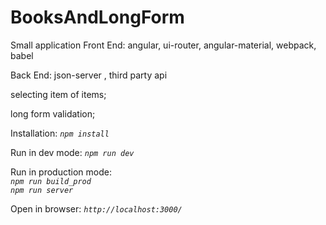 # BooksAndLongForm
Small application 
Front End: angular, ui-router, angular-material, webpack, babel

Back End: json-server , third party api

  selecting item of items; 

  long form validation;
  
  Installation: _`npm install`_
  
  Run in dev mode: _`npm run dev`_
  
  Run in production mode:  
  _`npm run build_prod`_                  
  _`npm run server`_

Open in browser: _`http://localhost:3000/`_
